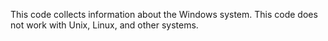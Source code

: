 This code collects information about the Windows system. 
This code does not work with Unix, Linux, and other systems.

